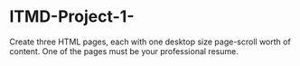 # ITMD-Project-1-
Create three HTML pages, each with one desktop size page-scroll worth of content. One of the pages must be your professional resume.
